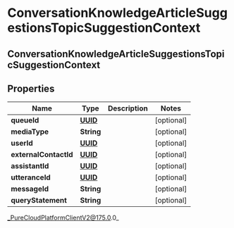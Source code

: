 # ConversationKnowledgeArticleSuggestionsTopicSuggestionContext

## ConversationKnowledgeArticleSuggestionsTopicSuggestionContext

## Properties

|Name | Type | Description | Notes|
|------------ | ------------- | ------------- | -------------|
| **queueId** | [**UUID**](UUID) |  | [optional] |
| **mediaType** | **String** |  | [optional] |
| **userId** | [**UUID**](UUID) |  | [optional] |
| **externalContactId** | [**UUID**](UUID) |  | [optional] |
| **assistantId** | [**UUID**](UUID) |  | [optional] |
| **utteranceId** | [**UUID**](UUID) |  | [optional] |
| **messageId** | **String** |  | [optional] |
| **queryStatement** | **String** |  | [optional] |



_PureCloudPlatformClientV2@175.0.0_
